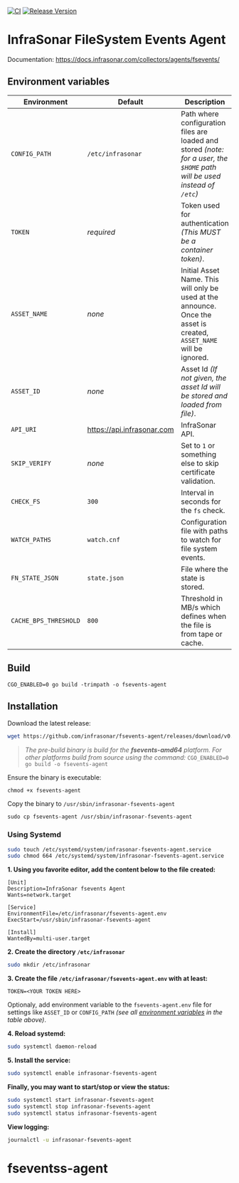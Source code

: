 [![CI](https://github.com/infrasonar/fsevents-agent/workflows/CI/badge.svg)](https://github.com/infrasonar/fsevents-agent/actions)
[![Release Version](https://img.shields.io/github/release/infrasonar/fsevents-agent)](https://github.com/infrasonar/fsevents-agent/releases)

# InfraSonar FileSystem Events Agent

Documentation: https://docs.infrasonar.com/collectors/agents/fsevents/

## Environment variables

Environment                 | Default                       | Description
----------------------------|-------------------------------|-------------------
`CONFIG_PATH`       		| `/etc/infrasonar` 			| Path where configuration files are loaded and stored _(note: for a user, the `$HOME` path will be used instead of `/etc`)_
`TOKEN`                     | _required_                    | Token used for authentication _(This MUST be a container token)_.
`ASSET_NAME`                | _none_                        | Initial Asset Name. This will only be used at the announce. Once the asset is created, `ASSET_NAME` will be ignored.
`ASSET_ID`                  | _none_                        | Asset Id _(If not given, the asset Id will be stored and loaded from file)_.
`API_URI`                   | https://api.infrasonar.com    | InfraSonar API.
`SKIP_VERIFY`               | _none_                        | Set to `1` or something else to skip certificate validation.
`CHECK_FS`                  | `300`                         | Interval in seconds for the `fs` check.
`WATCH_PATHS`               | `watch.cnf`                   | Configuration file with paths to watch for file system events.
`FN_STATE_JSON`             | `state.json`                  | File where the state is stored.
`CACHE_BPS_THRESHOLD`       | `800`                         | Threshold in MB/s which defines when the file is from tape or cache.

## Build
```
CGO_ENABLED=0 go build -trimpath -o fsevents-agent
```


## Installation

Download the latest release:
```bash
wget https://github.com/infrasonar/fsevents-agent/releases/download/v0.1.0/fsevents-agent
```

> _The pre-build binary is build for the **fsevents-amd64** platform. For other platforms build from source using the command:_ `CGO_ENABLED=0 go build -o fsevents-agent`

Ensure the binary is executable:
```
chmod +x fsevents-agent
```

Copy the binary to `/usr/sbin/infrasonar-fsevents-agent`

```
sudo cp fsevents-agent /usr/sbin/infrasonar-fsevents-agent
```

### Using Systemd

```bash
sudo touch /etc/systemd/system/infrasonar-fsevents-agent.service
sudo chmod 664 /etc/systemd/system/infrasonar-fsevents-agent.service
```

**1. Using you favorite editor, add the content below to the file created:**

```
[Unit]
Description=InfraSonar fsevents Agent
Wants=network.target

[Service]
EnvironmentFile=/etc/infrasonar/fsevents-agent.env
ExecStart=/usr/sbin/infrasonar-fsevents-agent

[Install]
WantedBy=multi-user.target
```

**2. Create the directory `/etc/infrasonar`**

```bash
sudo mkdir /etc/infrasonar
```

**3. Create the file `/etc/infrasonar/fsevents-agent.env` with at least:**

```
TOKEN=<YOUR TOKEN HERE>
```

Optionaly, add environment variable to the `fsevents-agent.env` file for settings like `ASSET_ID` or `CONFIG_PATH` _(see all [environment variables](#environment-variables) in the table above)_.

**4. Reload systemd:**

```bash
sudo systemctl daemon-reload
```

**5. Install the service:**

```bash
sudo systemctl enable infrasonar-fsevents-agent
```

**Finally, you may want to start/stop or view the status:**
```bash
sudo systemctl start infrasonar-fsevents-agent
sudo systemctl stop infrasonar-fsevents-agent
sudo systemctl status infrasonar-fsevents-agent
```

**View logging:**
```bash
journalctl -u infrasonar-fsevents-agent
```

# fseventss-agent
